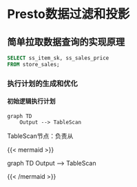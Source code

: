 # Presto数据过滤和投影


## 简单拉取数据查询的实现原理

```sql
SELECT ss_item_sk, ss_sales_price
FROM store_sales;
```

### 执行计划的生成和优化

#### 初始逻辑执行计划

```mermaid
graph TD
    Output --> TableScan
```

TableScan节点：负责从

{{< mermaid >}}

graph TD
    Output --> TableScan

{{< /mermaid >}}

